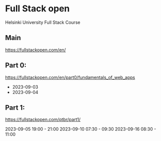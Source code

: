 # Full Stack open
Helsinki University Full Stack Course

## Main
https://fullstackopen.com/en/

## Part 0:
https://fullstackopen.com/en/part0/fundamentals_of_web_apps

- 2023-09-03
- 2023-09-04

## Part 1:
https://fullstackopen.com/ptbr/part1/

2023-09-05 19:00 - 21:00
2023-09-10 07:30 - 09:30
2023-09-16 08:30 - 11:00


